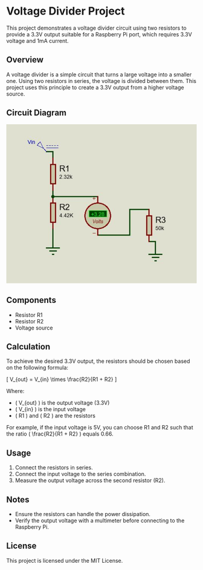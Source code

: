 # Voltage Divider Project

This project demonstrates a voltage divider circuit using two resistors to provide a 3.3V output suitable for a Raspberry Pi port, which requires 3.3V voltage and 1mA current.

## Overview

A voltage divider is a simple circuit that turns a large voltage into a smaller one. Using two resistors in series, the voltage is divided between them. This project uses this principle to create a 3.3V output from a higher voltage source.

## Circuit Diagram

![Voltage Divider](view.png)

## Components

- Resistor R1
- Resistor R2
- Voltage source

## Calculation

To achieve the desired 3.3V output, the resistors should be chosen based on the following formula:

\[ V_{out} = V_{in} \times \frac{R2}{R1 + R2} \]

Where:
- \( V_{out} \) is the output voltage (3.3V)
- \( V_{in} \) is the input voltage
- \( R1 \) and \( R2 \) are the resistors

For example, if the input voltage is 5V, you can choose R1 and R2 such that the ratio \( \frac{R2}{R1 + R2} \) equals 0.66.

## Usage

1. Connect the resistors in series.
2. Connect the input voltage to the series combination.
3. Measure the output voltage across the second resistor (R2).

## Notes

- Ensure the resistors can handle the power dissipation.
- Verify the output voltage with a multimeter before connecting to the Raspberry Pi.

## License

This project is licensed under the MIT License.